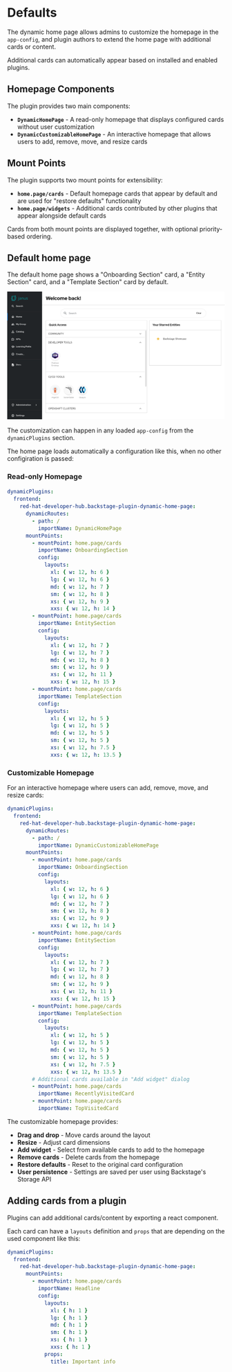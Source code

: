 # Defaults

The dynamic home page allows admins to customize the homepage in the `app-config`, and plugin authors to extend the home page with additional cards or content.

Additional cards can automatically appear based on installed and enabled plugins.

## Homepage Components

The plugin provides two main components:

- **`DynamicHomePage`** - A read-only homepage that displays configured cards without user customization
- **`DynamicCustomizableHomePage`** - An interactive homepage that allows users to add, remove, move, and resize cards

## Mount Points

The plugin supports two mount points for extensibility:

- **`home.page/cards`** - Default homepage cards that appear by default and are used for "restore defaults" functionality
- **`home.page/widgets`** - Additional cards contributed by other plugins that appear alongside default cards

Cards from both mount points are displayed together, with optional priority-based ordering.

## Default home page

The default home page shows a "Onboarding Section" card, a "Entity Section" card, and a "Template Section" card by default.

![Default home page](default-homepage.png)

The customization can happen in any loaded `app-config` from the `dynamicPlugins` section.

The home page loads automatically a configuration like this, when no other configiration is passed:

### Read-only Homepage

```yaml
dynamicPlugins:
  frontend:
    red-hat-developer-hub.backstage-plugin-dynamic-home-page:
      dynamicRoutes:
        - path: /
          importName: DynamicHomePage
      mountPoints:
        - mountPoint: home.page/cards
          importName: OnboardingSection
          config:
            layouts:
              xl: { w: 12, h: 6 }
              lg: { w: 12, h: 6 }
              md: { w: 12, h: 7 }
              sm: { w: 12, h: 8 }
              xs: { w: 12, h: 9 }
              xxs: { w: 12, h: 14 }
        - mountPoint: home.page/cards
          importName: EntitySection
          config:
            layouts:
              xl: { w: 12, h: 7 }
              lg: { w: 12, h: 7 }
              md: { w: 12, h: 8 }
              sm: { w: 12, h: 9 }
              xs: { w: 12, h: 11 }
              xxs: { w: 12, h: 15 }
        - mountPoint: home.page/cards
          importName: TemplateSection
          config:
            layouts:
              xl: { w: 12, h: 5 }
              lg: { w: 12, h: 5 }
              md: { w: 12, h: 5 }
              sm: { w: 12, h: 5 }
              xs: { w: 12, h: 7.5 }
              xxs: { w: 12, h: 13.5 }
```

### Customizable Homepage

For an interactive homepage where users can add, remove, move, and resize cards:

```yaml
dynamicPlugins:
  frontend:
    red-hat-developer-hub.backstage-plugin-dynamic-home-page:
      dynamicRoutes:
        - path: /
          importName: DynamicCustomizableHomePage
      mountPoints:
        - mountPoint: home.page/cards
          importName: OnboardingSection
          config:
            layouts:
              xl: { w: 12, h: 6 }
              lg: { w: 12, h: 6 }
              md: { w: 12, h: 7 }
              sm: { w: 12, h: 8 }
              xs: { w: 12, h: 9 }
              xxs: { w: 12, h: 14 }
        - mountPoint: home.page/cards
          importName: EntitySection
          config:
            layouts:
              xl: { w: 12, h: 7 }
              lg: { w: 12, h: 7 }
              md: { w: 12, h: 8 }
              sm: { w: 12, h: 9 }
              xs: { w: 12, h: 11 }
              xxs: { w: 12, h: 15 }
        - mountPoint: home.page/cards
          importName: TemplateSection
          config:
            layouts:
              xl: { w: 12, h: 5 }
              lg: { w: 12, h: 5 }
              md: { w: 12, h: 5 }
              sm: { w: 12, h: 5 }
              xs: { w: 12, h: 7.5 }
              xxs: { w: 12, h: 13.5 }
        # Additional cards available in "Add widget" dialog
        - mountPoint: home.page/cards
          importName: RecentlyVisitedCard
        - mountPoint: home.page/cards
          importName: TopVisitedCard
```

The customizable homepage provides:

- **Drag and drop** - Move cards around the layout
- **Resize** - Adjust card dimensions
- **Add widget** - Select from available cards to add to the homepage
- **Remove cards** - Delete cards from the homepage
- **Restore defaults** - Reset to the original card configuration
- **User persistence** - Settings are saved per user using Backstage's Storage API

## Adding cards from a plugin

Plugins can add additional cards/content by exporting a react component.

Each card can have a `layouts` definition and `props` that are depending on the used component like this:

```yaml
dynamicPlugins:
  frontend:
    red-hat-developer-hub.backstage-plugin-dynamic-home-page:
      mountPoints:
        - mountPoint: home.page/cards
          importName: Headline
          config:
            layouts:
              xl: { h: 1 }
              lg: { h: 1 }
              md: { h: 1 }
              sm: { h: 1 }
              xs: { h: 1 }
              xxs: { h: 1 }
            props:
              title: Important info
```
